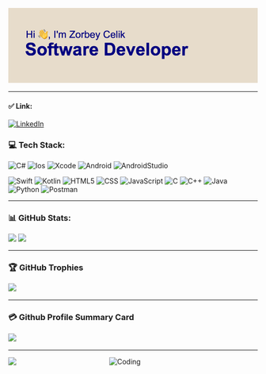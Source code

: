 [![MasterHead](https://github.com/zorbeyycelikk/zorbeyycelikk/blob/main/header.png)](https://github.com/zorbeyycelikk)

--------------------------------------------------------------

#### ✅ Link:
[![LinkedIn](https://img.shields.io/badge/LinkedIn-%230077B5.svg?logo=linkedin&logoColor=white)](https://www.linkedin.com/in/zorbeycelik) 

### 💻 Tech Stack:
![C#](https://img.shields.io/badge/C%23-239120?style=for-the-badge&logo=c-sharp&logoColor=white)
![Ios](	https://img.shields.io/badge/iOS-000000?style=for-the-badge&logo=ios&logoColor=white) ![Xcode](https://img.shields.io/badge/Xcode-007ACC?style=for-the-badge&logo=Xcode&logoColor=white) ![Android](https://img.shields.io/badge/Android-3DDC84?style=for-the-badge&logo=android&logoColor=white) ![AndroidStudio](https://img.shields.io/badge/Android_Studio-3DDC84?style=for-the-badge&logo=android-studio&logoColor=white)

![Swift](https://img.shields.io/badge/Swift-FA7343?style=for-the-badge&logo=swift&logoColor=white) ![Kotlin](https://img.shields.io/badge/Kotlin-0095D5?&style=for-the-badge&logo=kotlin&logoColor=white) ![HTML5](https://img.shields.io/badge/HTML5-E34F26?style=for-the-badge&logo=html5&logoColor=white) ![CSS](https://img.shields.io/badge/CSS3-1572B6?style=for-the-badge&logo=css3&logoColor=white) ![JavaScript](https://img.shields.io/badge/javascript-%23323330.svg?style=for-the-badge&logo=javascript&logoColor=%23F7DF1E) ![C](https://img.shields.io/badge/C-00599C?style=for-the-badge&logo=c&logoColor=white) ![C++](https://img.shields.io/badge/c++-%2300599C.svg?style=for-the-badge&logo=c%2B%2B&logoColor=white)  ![Java](https://img.shields.io/badge/java-%23ED8B00.svg?style=for-the-badge&logo=java&logoColor=white) ![Python](https://img.shields.io/badge/python-3670A0?style=for-the-badge&logo=python&logoColor=ffdd54) ![Postman](https://img.shields.io/badge/Postman-FF6C37?style=for-the-badge&logo=postman&logoColor=white) 



--------------------------------------------------------------
### 📊 GitHub Stats:

![](https://github-readme-stats.vercel.app/api/top-langs/?username=zorbeyycelikk&theme=dracula) ![](https://github-readme-streak-stats.herokuapp.com/?user=zorbeyycelikk&theme=dracula)

--------------------------------------------------------------

### 🏆 GitHub Trophies
![](https://github-profile-trophy.vercel.app/?username=zorbeyycelikk&theme=radical&no-frame=true&no-bg=false&margin-w=4)

--------------------------------------------------------------
### 💳 Github Profile Summary Card
![](https://github-profile-summary-cards.vercel.app/api/cards/profile-details?username=zorbeyycelikk&theme=dracula)

--------------------------------------------------------------


<img align = "right" alt = "Coding" width = "300" src = "https://media.giphy.com/media/v1.Y2lkPTc5MGI3NjExOGlzdG10cjM0bzR2MnJ2NGUyZTJhNTI3dm9wOWJvbjJ5eHM0Ym80MyZlcD12MV9pbnRlcm5hbF9naWZfYnlfaWQmY3Q9Zw/USV0ym3bVWQJJmNu3N/giphy.gif">

![](https://visitor-badge.laobi.icu/badge?page_id=zorbeyycelikk.zorbeyycelikk&left_color=red&right_color=green&left_text=Visitors)






